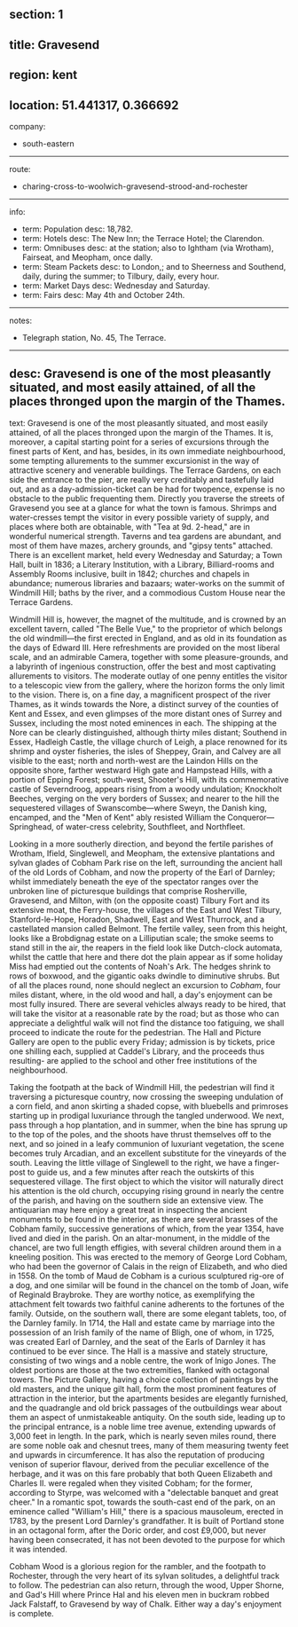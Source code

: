 section: 1
----
title: Gravesend
----
region: kent
----
location: 51.441317, 0.366692
----
company:
- south-eastern
----
route:
- charing-cross-to-woolwich-gravesend-strood-and-rochester
----
info:
- term: Population
  desc: 18,782.
- term: Hotels
  desc: The New Inn; the Terrace Hotel; the Clarendon.
- term: Omnibuses
  desc: at the station; also to Ightham (via Wrotham), Fairseat, and Meopham, once dally.
- term: Steam Packets
  desc: to London,; and to Sheerness and Southend, daily, during the summer; to Tilbury, daily, every hour.
- term: Market Days
  desc: Wednesday and Saturday.
- term: Fairs
  desc: May 4th and October 24th.
----
notes:
- Telegraph station, No. 45, The Terrace.
----
desc: Gravesend is one of the most pleasantly situated, and most easily attained, of all the places thronged upon the margin of the Thames.
----
text: Gravesend is one of the most pleasantly situated, and most easily attained, of all the places thronged upon the margin of the Thames. It is, moreover, a capital starting point for a series of excursions through the finest parts of Kent, and has, besides, in its own immediate neighbourhood, some tempting allurements to the summer excursionist in the way of attractive scenery and venerable buildings. The Terrace Gardens, on each side the entrance to the pier, are really very creditably and tastefully laid out, and as a day-admission-ticket can be had for twopence, expense is no obstacle to the public frequenting them. Directly you traverse the streets of Gravesend you see at a glance for what the town is famous. Shrimps and water-cresses tempt the visitor in every possible variety of supply, and places where both are obtainable, with "Tea at 9d. 2-head," are in wonderful numerical strength. Taverns and tea gardens are abundant, and most of them have mazes, archery grounds, and "gipsy tents" attached. There is an excellent market, held every Wednesday and Saturday; a Town Hall, built in 1836; a Literary Institution, with a Library, Billiard-rooms and Assembly Rooms inclusive, built in 1842; churches and chapels in abundance; numerous libraries and bazaars; water-works on the summit of Windmill Hill; baths by the river, and a commodious Custom House near the Terrace Gardens.

Windmill Hill is, however, the magnet of the multitude, and is crowned by an excellent tavern, called "The Belle Vue," to the proprietor of which belongs the old windmill—the first erected in England, and as old in its foundation as the days of Edward III. Here refreshments are provided on the most liberal scale, and an admirable Camera, together with some pleasure-grounds, and a labyrinth of ingenious construction, offer the best and most captivating allurements to visitors. The moderate outlay of one penny entitles the visitor to a telescopic view from the gallery, where the horizon forms the only limit to the vision. There is, on a fine day, a magnificent prospect of the river Thames, as it winds towards the Nore, a distinct survey of the counties of Kent and Essex, and even glimpses of the more distant ones of Surrey and Sussex, including the most noted eminences in each. The shipping at the Nore can be clearly distinguished, although thirty miles distant; Southend in Essex, Hadleigh Castle, the village church of Leigh, a place renowned for its shrimp and oyster fisheries, the isles of Sheppey, Grain, and Calvey are all visible to the east; north and north-west are the Laindon Hills on the opposite shore, farther westward High gate and Hampstead Hills, with a portion of Epping Forest; south-west, Shooter's Hill, with its commemorative castle of Severndroog, appears rising from a woody undulation; Knockholt Beeches, verging on the very borders of Sussex; and nearer to the hill the sequestered villages of Swanscombe—where Sweyn, the Danish king, encamped, and the "Men of Kent" ably resisted William the Conqueror—Springhead, of water-cress celebrity, Southfleet, and Northfleet.

Looking in a more southerly direction, and beyond the fertile parishes of Wrotham, Ifield, Singlewell, and Meopham, the extensive plantations and sylvan glades of Cobham Park rise on the left, surrounding the ancient hall of the old Lords of Cobham, and now the property of the Earl of Darnley; whilst immediately beneath the eye of the spectator ranges over the unbroken line of picturesque buildings that comprise Rosherville, Gravesend, and Milton, with (on the opposite coast) Tilbury Fort and its extensive moat, the Ferry-house, the villages of the East and West Tilbury, Stanford-le-Hope, Horadon, Shadwell, East and West Thurrock, and a castellated mansion called Belmont. The fertile valley, seen from this height, looks like a Brobdignag estate on a Lilliputian scale; the smoke seems to stand still in the air, the reapers in the field look like Dutch-clock automata, whilst the cattle that here and there dot the plain appear as if some holiday Miss had emptied out the contents of Noah's Ark. The hedges shrink to rows of boxwood, and the gigantic oaks dwindle to diminutive shrubs. But of all the places round, none should neglect an excursion to *Cobham*, four miles distant, where, in the old wood and hall, a day's enjoyment can be most fully insured. There are several vehicles always ready to be hired, that will take the visitor at a reasonable rate by the road; but as those who can appreciate a delightful walk will not find the distance too fatiguing, we shall proceed to indicate the route for the pedestrian. The Hall and Picture Gallery are open to the public every Friday; admission is by tickets, price one shilling each, supplied at Caddel's Library, and the proceeds thus resulting- are applied to the school and other free institutions of the neighbourhood.

Taking the footpath at the back of Windmill Hill, the pedestrian will find it traversing a picturesque country, now crossing the sweeping undulation of a corn field, and anon skirting a shaded copse, with bluebells and primroses starting up in prodigal luxuriance through the tangled underwood. We next, pass through a hop plantation, and in summer, when the bine has sprung up to the top of the poles, and the shoots have thrust themselves off to the next, and so joined in a leafy communion of luxuriant vegetation, the scene becomes truly Arcadian, and an excellent substitute for the vineyards of the south. Leaving the little village of Singlewell to the right, we have a finger-post to guide us, and a few minutes after reach the outskirts of this sequestered village. The first object to which the visitor will naturally direct his attention is the old church, occupying rising ground in nearly the centre of the parish, and having on the southern side an extensive view. The antiquarian may here enjoy a great treat in inspecting the ancient monuments to be found in the interior, as there are several brasses of the Cobham family, successive generations of which, from the year 1354, have lived and died in the parish. On an altar-monument, in the middle of the chancel, are two full length effigies, with several children around them in a kneeling position. This was erected to the memory of George Lord Cobham, who had been the governor of Calais in the reign of Elizabeth, and who died in 1558. On the tomb of Maud de Cobham is a curious sculptured rig-ore of a dog, and one similar will be found in the chancel on the tomb of Joan, wife of Reginald Braybroke. They are worthy notice, as exemplifying the attachment felt towards two faithful canine adherents to the fortunes of the family. Outside, on the southern wall, there are some elegant tablets, too, of the Darnley family. In 1714, the Hall and estate came by marriage into the possession of an Irish family of the name of Bligh, one of whom, in 1725, was created Earl of Darnley, and the seat of the Earls of Darnley it has continued to be ever since. The Hall is a massive and stately structure, consisting of two wings and a noble centre, the work of Inigo Jones. The oldest portions are those at the two extremities, flanked with octagonal towers. The Picture Gallery, having a choice collection of paintings by the old masters, and the unique gilt hall, form the most prominent features of attraction in the interior, but the apartments besides are elegantly furnished, and the quadrangle and old brick passages of the outbuildings wear about them an aspect of unmistakeable antiquity. On the south side, leading up to the principal entrance, is a noble lime tree avenue, extending upwards of 3,000 feet in length. In the park, which is nearly seven miles round, there are some noble oak and chesnut trees, many of them measuring twenty feet and upwards in circumference. It has also the reputation of producing venison of superior flavour, derived from the peculiar excellence of the herbage, and it was on this fare probably that both Queen Elizabeth and Charles II. were regaled when they visited Cobham; for the former, according to Styrpe, was welcomed with a "delectable banquet and great cheer." In a romantic spot, towards the south-cast end of the park, on an eminence called "William's Hill," there is a spacious mausoleum, erected in 1783, by the present Lord Darnley's grandfather. It is built of Portland stone in an octagonal form, after the Doric order, and cost £9,000, but never having been consecrated, it has not been devoted to the purpose for which it was intended.

Cobham Wood is a glorious region for the rambler, and the footpath to Rochester, through the very heart of its sylvan solitudes, a delightful track to follow. The pedestrian can also return, through the wood, Upper Shorne, and Gad's Hill where Prince Hal and his eleven men in buckram robbed Jack Falstaff, to Gravesend by way of Chalk. Either way a day's enjoyment is complete.
